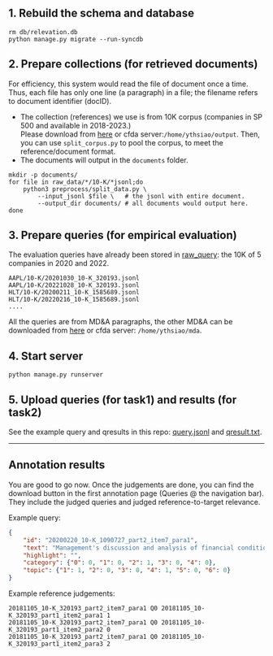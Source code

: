 
## 1. Rebuild the schema and database
```
rm db/relevation.db
python manage.py migrate --run-syncdb
```
## 2. Prepare collections (for retrieved documents)
For efficiency, this system would read the file of document once a time.
Thus, each file has only one line (a paragraph) in a file; the filename refers to document identifier (docID).

- The collection (references) we use is from 10K corpus (companies in SP 500 and available in 2018-2023.)  
Please download from [here](#) or cfda server:``/home/ythsiao/output``. 
Then, you can use `split_corpus.py` to pool the corpus, to meet the reference/document format.
- The documents will output in the `documents` folder.
```
mkdir -p documents/
for file in raw_data/*/10-K/*jsonl;do
    python3 preprocess/split_data.py \
        --input_jsonl $file \   # the jsonl with entire document.
        --output_dir documents/ # all documents would output here.
done
```

## 3. Prepare queries (for empirical evaluation)
The evaluation queries have already been stored in [raw_query](raw_query/): the 10K of 5 companies in 2020 and 2022.
```
AAPL/10-K/20201030_10-K_320193.jsonl
AAPL/10-K/20221028_10-K_320193.jsonl
HLT/10-K/20200211_10-K_1585689.jsonl
HLT/10-K/20220216_10-K_1585689.jsonl
....
```
All the queries are from MD&A paragraphs, the other MD&A can be downloaded from [here](#) or cfda server: ``/home/ythsiao/mda``.

## 4. Start server
```
python manage.py runserver
```

## 5. Upload queries (for task1) and results (for task2)
See the example query and qresults in this repo: 
[query.jsonl](example/query.jsonl) and [qresult.txt](testing/qresult.txt).


---
## Annotation results

You are good to go now. Once the judgements are done, you can find the download button in the first annotation page (Queries @ the navigation bar).
They include the judged queries and judged reference-to-target relevance.

Example query: 
```json
{
    "id": "20200220_10-K_1090727_part2_item7_para1",
    "text": "Management's discussion and analysis of financial condition and results of operations Overview Highlights of our annual results follow: Yea....",
    "highlight": "",
    "category": {"0": 0, "1": 0, "2": 1, "3": 0, "4": 0},
    "topic": {"1": 1, "2": 0, "3": 0, "4": 1, "5": 0, "6": 0}
}
```
Example reference judgements: 
```
20181105_10-K_320193_part2_item7_para1 Q0 20181105_10-K_320193_part1_item2_para1 1
20181105_10-K_320193_part2_item7_para1 Q0 20181105_10-K_320193_part1_item2_para2 0
20181105_10-K_320193_part2_item7_para1 Q0 20181105_10-K_320193_part1_item2_para3 2
```
